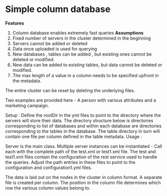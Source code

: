 # **Simple column database**
**Features**
1. Column database enables extremely fast queries
**Assumptions**
1. Fixed number of servers in the cluster determined in the beginning 
2. Servers cannot be added or deleted 
3. Data once uploaded is used for querying
4. New databases , tables can be added , but existing ones cannot be deleted or modified.
5. New data can be added to existing tables, but data cannot be deleted or modified.
6. The max length of a value in a column needs to be specified upfront in the metadata.

The entire cluster can be reset by deleting the underlying files. 

Two examples are provided here - A person with various attributes and a marketing campaign. 

Setup : 
Define the rootDir in the yml files to point to the directory where the servers will store their data.
The directory structure below is directories corresponding to list of databases and within each database are directories corresponding to the tables in the database. 
The table directory in turn will contain one file per column defined in the table metadata.
Usage : 

Server is the main class. 
Multiple server instances can be instantiated - Call each with the complete path of the test.xml or test1.xml file.
The test and test1.xml files contain the configuration of the rest service used to handle the queries.
Adjust the path entries in these files to point to the configuration and configuration1.yml files. 


The data is laid out on the nodes in the cluster in column format. A separate file is created per column. 
The position in the column file determines which row the various column values belong to. 